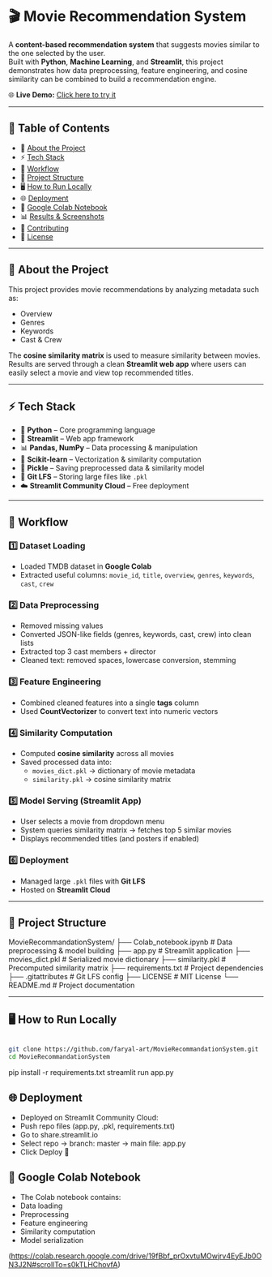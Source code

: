 
# 🎬 Movie Recommendation System  

A **content-based recommendation system** that suggests movies similar to the one selected by the user.  
Built with **Python**, **Machine Learning**, and **Streamlit**, this project demonstrates how data preprocessing, feature engineering, and cosine similarity can be combined to build a recommendation engine.  

🌐 **Live Demo:** [Click here to try it](https://movierecommandationsystem-kwuocn9krrw4jpqur2r3un.streamlit.app/)  

---

## 📖 Table of Contents


- 🚀 [About the Project](#-about-the-project)  
- ⚡ [Tech Stack](#-tech-stack)  
- 🔄 [Workflow](#-workflow)  
- 📂 [Project Structure](#-project-structure)  
- 🖥️ [How to Run Locally](#️-how-to-run-locally)  
- 🌐 [Deployment](#-deployment)  
- 📒 [Google Colab Notebook](#-google-colab-notebook)  
- 📊 [Results & Screenshots](#-results--screenshots)  
- 🤝 [Contributing](#-contributing)  
- 📜 [License](#-license)  

---

## 🚀 About the Project  
This project provides movie recommendations by analyzing metadata such as:  
- Overview  
- Genres  
- Keywords  
- Cast & Crew  

The **cosine similarity matrix** is used to measure similarity between movies.  
Results are served through a clean **Streamlit web app** where users can easily select a movie and view top recommended titles.  

---

## ⚡ Tech Stack  

- 🐍 **Python** – Core programming language  
- 🎨 **Streamlit** – Web app framework  
- 📊 **Pandas, NumPy** – Data processing & manipulation  
- 🤖 **Scikit-learn** – Vectorization & similarity computation  
- 💾 **Pickle** – Saving preprocessed data & similarity model  
- 🔗 **Git LFS** – Storing large files like `.pkl`  
- ☁️ **Streamlit Community Cloud** – Free deployment  

---

## 🔄 Workflow  

### 1️⃣ Dataset Loading  
- Loaded TMDB dataset in **Google Colab**  
- Extracted useful columns: `movie_id`, `title`, `overview`, `genres`, `keywords`, `cast`, `crew`  

### 2️⃣ Data Preprocessing  
- Removed missing values  
- Converted JSON-like fields (genres, keywords, cast, crew) into clean lists  
- Extracted top 3 cast members + director  
- Cleaned text: removed spaces, lowercase conversion, stemming  

### 3️⃣ Feature Engineering  
- Combined cleaned features into a single **tags** column  
- Used **CountVectorizer** to convert text into numeric vectors  

### 4️⃣ Similarity Computation  
- Computed **cosine similarity** across all movies  
- Saved processed data into:  
  - `movies_dict.pkl` → dictionary of movie metadata  
  - `similarity.pkl` → cosine similarity matrix  

### 5️⃣ Model Serving (Streamlit App)  
- User selects a movie from dropdown menu  
- System queries similarity matrix → fetches top 5 similar movies  
- Displays recommended titles (and posters if enabled)  

### 6️⃣ Deployment  
- Managed large `.pkl` files with **Git LFS**  
- Hosted on **Streamlit Cloud**  

---

## 📂 Project Structure  

MovieRecommandationSystem/
├── Colab_notebook.ipynb # Data preprocessing & model building
├── app.py # Streamlit application
├── movies_dict.pkl # Serialized movie dictionary
├── similarity.pkl # Precomputed similarity matrix
├── requirements.txt # Project dependencies
├── .gitattributes # Git LFS config
├── LICENSE # MIT License
└── README.md # Project documentation


---

## 🖥️ How to Run Locally  

```bash

git clone https://github.com/faryal-art/MovieRecommandationSystem.git
cd MovieRecommandationSystem
```
pip install -r requirements.txt
streamlit run app.py

## 🌐 Deployment

- Deployed on Streamlit Community Cloud:
- Push repo files (app.py, .pkl, requirements.txt)
- Go to share.streamlit.io
- Select repo → branch: master → main file: app.py
- Click Deploy 🎉

## 📒 Google Colab Notebook

- The Colab notebook contains:
- Data loading
- Preprocessing
- Feature engineering
- Similarity computation
- Model serialization

(https://colab.research.google.com/drive/19fBbf_prOxvtuMOwjrv4EyEJb0ON3J2N#scrollTo=s0kTLHChovfA)



